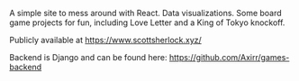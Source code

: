 A simple site to mess around with React. Data visualizations. Some board game projects for fun, including Love Letter and a King of Tokyo knockoff.

Publicly available at https://www.scottsherlock.xyz/

Backend is Django and can be found here:  https://github.com/Axirr/games-backend
